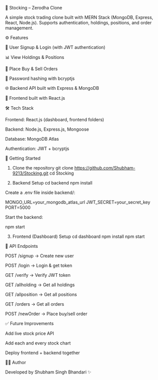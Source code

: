 📌 Stocking – Zerodha Clone

A simple stock trading clone built with MERN Stack (MongoDB, Express, React, Node.js).
Supports authentication, holdings, positions, and order management.

⚙️ Features

🔑 User Signup & Login (with JWT authentication)

📊 View Holdings & Positions

💸 Place Buy & Sell Orders

🔐 Password hashing with bcryptjs

🌐 Backend API built with Express & MongoDB

🎨 Frontend built with React.js

🛠️ Tech Stack

Frontend: React.js (dashboard, frontend folders)

Backend: Node.js, Express.js, Mongoose

Database: MongoDB Atlas

Authentication: JWT + bcryptjs


🚀 Getting Started
1. Clone the repository
git clone https://github.com/Shubham-9213/Stocking.git
cd Stocking

2. Backend Setup
cd backend
npm install


Create a .env file inside backend/:

MONGO_URL=your_mongodb_atlas_url
JWT_SECRET=your_secret_key
PORT=5000


Start the backend:

npm start

3. Frontend (Dashboard) Setup
cd dashboard
npm install
npm start




📡 API Endpoints

POST /signup → Create new user

POST /login → Login & get token

GET /verify → Verify JWT token

GET /allholding → Get all holdings

GET /allposition → Get all positions

GET /orders → Get all orders

POST /newOrder → Place buy/sell order

✅ Future Improvements

Add live stock price API

Add each and every stock chart

Deploy frontend + backend together

👨‍💻 Author

Developed by Shubham Singh Bhandari ✨
